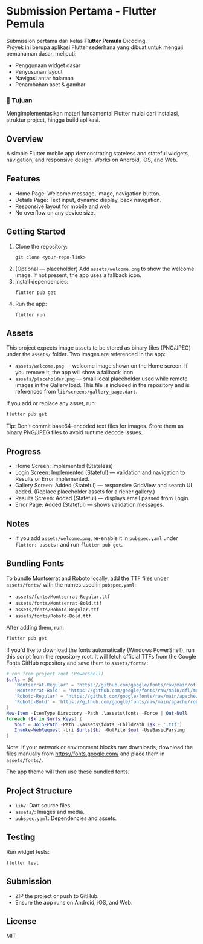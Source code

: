 
# Submission Pertama - Flutter Pemula

Submission pertama dari kelas **Flutter Pemula** Dicoding.  
Proyek ini berupa aplikasi Flutter sederhana yang dibuat untuk menguji pemahaman dasar, meliputi:

- Penggunaan widget dasar
- Penyusunan layout
- Navigasi antar halaman
- Penambahan aset & gambar

### 🚀 Tujuan
Mengimplementasikan materi fundamental Flutter mulai dari instalasi, struktur project, hingga build aplikasi.

## Overview
A simple Flutter mobile app demonstrating stateless and stateful widgets, navigation, and responsive design. Works on Android, iOS, and Web.

## Features
- Home Page: Welcome message, image, navigation button.
- Details Page: Text input, dynamic display, back navigation.
- Responsive layout for mobile and web.
- No overflow on any device size.

## Getting Started
1. Clone the repository:
   ```
   git clone <your-repo-link>
   ```
2. (Optional — placeholder) Add `assets/welcome.png` to show the welcome image. If not present, the app uses a fallback icon.
3. Install dependencies:
   ```
   flutter pub get
   ```
4. Run the app:
   ```
   flutter run
   ```

## Assets

This project expects image assets to be stored as binary files (PNG/JPEG) under the `assets/` folder. Two images are referenced in the app:

- `assets/welcome.png` — welcome image shown on the Home screen. If you remove it, the app will show a fallback icon.
- `assets/placeholder.png` — small local placeholder used while remote images in the Gallery load. This file is included in the repository and is referenced from `lib/screens/gallery_page.dart`.

If you add or replace any asset, run:

```powershell
flutter pub get
```

Tip: Don't commit base64-encoded text files for images. Store them as binary PNG/JPEG files to avoid runtime decode issues.

## Progress
- Home Screen: Implemented (Stateless)
- Login Screen: Implemented (Stateful) — validation and navigation to Results or Error implemented.
- Gallery Screen: Added (Stateful) — responsive GridView and search UI added. (Replace placeholder assets for a richer gallery.)
- Results Screen: Added (Stateful) — displays email passed from Login.
- Error Page: Added (Stateful) — shows validation messages.

## Notes
- If you add `assets/welcome.png`, re-enable it in `pubspec.yaml` under `flutter: assets:` and run `flutter pub get`.

## Bundling Fonts
To bundle Montserrat and Roboto locally, add the TTF files under `assets/fonts/` with the names used in `pubspec.yaml`:

- `assets/fonts/Montserrat-Regular.ttf`
- `assets/fonts/Montserrat-Bold.ttf`
- `assets/fonts/Roboto-Regular.ttf`
- `assets/fonts/Roboto-Bold.ttf`

After adding them, run:

```powershell
flutter pub get
```

If you'd like to download the fonts automatically (Windows PowerShell), run this script from the repository root. It will fetch official TTFs from the Google Fonts GitHub repository and save them to `assets/fonts/`:

```powershell
# run from project root (PowerShell)
$urls = @{
   'Montserrat-Regular' = 'https://github.com/google/fonts/raw/main/ofl/montserrat/Montserrat-Regular.ttf';
   'Montserrat-Bold' = 'https://github.com/google/fonts/raw/main/ofl/montserrat/Montserrat-Bold.ttf';
   'Roboto-Regular' = 'https://github.com/google/fonts/raw/main/apache/roboto/Roboto-Regular.ttf';
   'Roboto-Bold' = 'https://github.com/google/fonts/raw/main/apache/roboto/Roboto-Bold.ttf'
}
New-Item -ItemType Directory -Path .\assets\fonts -Force | Out-Null
foreach ($k in $urls.Keys) {
   $out = Join-Path -Path .\assets\fonts -ChildPath ($k + '.ttf')
   Invoke-WebRequest -Uri $urls[$k] -OutFile $out -UseBasicParsing
}
```

Note: If your network or environment blocks raw downloads, download the files manually from https://fonts.google.com/ and place them in `assets/fonts/`.

The app theme will then use these bundled fonts.

## Project Structure
- `lib/`: Dart source files.
- `assets/`: Images and media.
- `pubspec.yaml`: Dependencies and assets.

## Testing
Run widget tests:
```
flutter test
```

## Submission
- ZIP the project or push to GitHub.
- Ensure the app runs on Android, iOS, and Web.

## License
MIT
